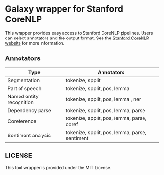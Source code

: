 # Galaxy wrapper for Stanford CoreNLP

This wrapper provides easy access to Stanford CoreNLP pipelines. Users can 
select annotators and the output format.  See the [Stanford CoreNLP website](https://stanfordnlp.github.io/CoreNLP/) for more information.

## Annotators

| Type | Annotators |
|---|---|
| Segmentation | tokenize, spplit |
| Part of speech | tokenize, spplit, pos, lemma |
| Named entity recognition | tokenize, spplit, pos, lemma , ner|
| Dependency parse | tokenize, spplit, pos, lemma, parse |
| Coreference | tokenize, spplit, pos, lemma, parse, coref |
| Sentiment analysis | tokenize, spplit, pos, lemma, parse, sentiment |


## LICENSE

This tool wrapper is provided under the MIT License.